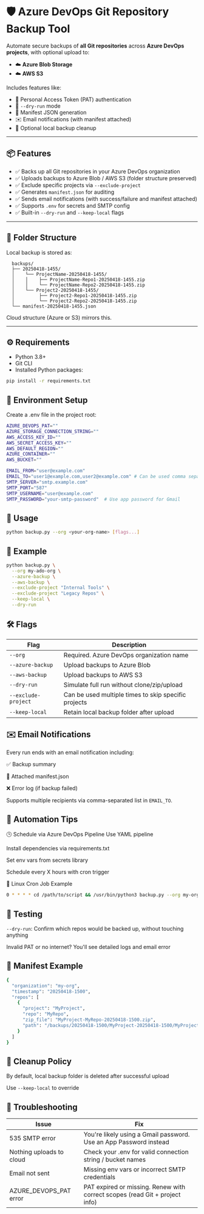 # 🛡️ Azure DevOps Git Repository Backup Tool

Automate secure backups of **all Git repositories** across **Azure DevOps projects**, with optional upload to:

- ☁️ **Azure Blob Storage**
- ☁️ **AWS S3**

Includes features like:

- 🔐 Personal Access Token (PAT) authentication
- 🧪 `--dry-run` mode
- 📎 Manifest JSON generation
- ✉️ Email notifications (with manifest attached)
- 🧹 Optional local backup cleanup

---

## 📦 Features

- ✅ Backs up all Git repositories in your Azure DevOps organization
- ✅ Uploads backups to Azure Blob / AWS S3 (folder structure preserved)
- ✅ Exclude specific projects via `--exclude-project`
- ✅ Generates `manifest.json` for auditing
- ✅ Sends email notifications (with success/failure and manifest attached)
- ✅ Supports `.env` for secrets and SMTP config
- ✅ Built-in `--dry-run` and `--keep-local` flags

---

## 📁 Folder Structure

Local backup is stored as:

```
  backups/ 
  ├── 20250418-1455/ 
  │    └── ProjectName-20250418-1455/ 
  │    │    ├── ProjectName-Repo1-20250418-1455.zip 
  │    │    └── ProjectName-Repo2-20250418-1455.zip
  │    └── Project2-20250418-1455/
  │         ├── Project2-Repo1-20250418-1455.zip
  │         └── Project2-Repo2-20250418-1455.zip
  └── manifest-20250418-1455.json

```


Cloud structure (Azure or S3) mirrors this.

---

## ⚙️ Requirements

- Python 3.8+
- Git CLI
- Installed Python packages:

```bash
pip install -r requirements.txt
```

## 🔐 Environment Setup
Create a .env file in the project root:
```bash
AZURE_DEVOPS_PAT=""
AZURE_STORAGE_CONNECTION_STRING=""
AWS_ACCESS_KEY_ID=""
AWS_SECRET_ACCESS_KEY=""
AWS_DEFAULT_REGION=""
AZURE_CONTAINER=""
AWS_BUCKET=""

EMAIL_FROM="user@example.com"
EMAIL_TO="user1@example.com,user2@example.com" # Can be used comma separed multiple emails
SMTP_SERVER="smtp.example.com"
SMTP_PORT="587"
SMTP_USERNAME="user@example.com"
SMTP_PASSWORD="your-smtp-password"  # Use app password for Gmail
```
## 🚀 Usage
```bash
python backup.py --org <your-org-name> [flags...]
```
## 🧾 Example
```bash
python backup.py \
  --org my-ado-org \
  --azure-backup \
  --aws-backup \
  --exclude-project "Internal Tools" \
  --exclude-project "Legacy Repos" \
  --keep-local \
  --dry-run 
```
## 🛠️ Flags

| Flag                |         Description                                  |
| ---                 | ---                                                  |
| `--org`             | Required. Azure DevOps organization name             |
| `--azure-backup`    | Upload backups to Azure Blob                         |
| `--aws-backup`      | Upload backups to AWS S3                             |
| `--dry-run`         | Simulate full run without clone/zip/upload           |
| `--exclude-project` | Can be used multiple times to skip specific projects |
| `--keep-local`      | Retain local backup folder after upload              |


## ✉️ Email Notifications
Every run ends with an email notification including:

✅ Backup summary

📝 Attached manifest.json

❌ Error log (if backup failed)

Supports multiple recipients via comma-separated list in `EMAIL_TO`.

## 🔄 Automation Tips
🕒 Schedule via Azure DevOps Pipeline
Use YAML pipeline

Install dependencies via requirements.txt

Set env vars from secrets library

Schedule every X hours with cron trigger

🐧 Linux Cron Job Example
```bash
0 * * * * cd /path/to/script && /usr/bin/python3 backup.py --org my-org --azure-backup --aws-backup --exclude-project "project1" --exclude-project "project2" --keep-local
```

## 🧪 Testing
`--dry-run`: Confirm which repos would be backed up, without touching anything

Invalid PAT or no internet? You'll see detailed logs and email error

## 📎 Manifest Example
```bash
{
  "organization": "my-org",
  "timestamp": "20250418-1500",
  "repos": [
    {
      "project": "MyProject",
      "repo": "MyRepo",
      "zip_file": "MyProject-MyRepo-20250418-1500.zip",
      "path": "/backups/20250418-1500/MyProject-20250418-1500/MyProject-MyRepo-20250418-1500.zip"
    }
  ]
}

```
## 🧹 Cleanup Policy
By default, local backup folder is deleted after successful upload

Use `--keep-local` to override

## 🧯 Troubleshooting
|Issue | Fix |
|---  | --- |
|535 SMTP error | You're likely using a Gmail password. Use an App Password instead |
|Nothing uploads to cloud | Check your .env for valid connection string / bucket names |
|Email not sent | Missing env vars or incorrect SMTP credentials |
|AZURE_DEVOPS_PAT error | PAT expired or missing. Renew with correct scopes (read Git + project info)|


